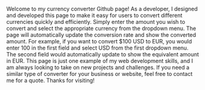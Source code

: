 Welcome to my currency converter Github page! As a developer, I designed and developed this page to make it easy for users to convert different currencies quickly and efficiently. Simply enter the amount you wish to convert and select the appropriate currency from the dropdown menu. The page will automatically update the conversion rate and show the converted amount.
For example, if you want to convert $100 USD to EUR, you would enter 100 in the first field and select USD from the first dropdown menu. The second field would automatically update to show the equivalent amount in EUR.
This page is just one example of my web development skills, and I am always looking to take on new projects and challenges. If you need a similar type of converter for your business or website, feel free to contact me for a quote. Thanks for visiting!
